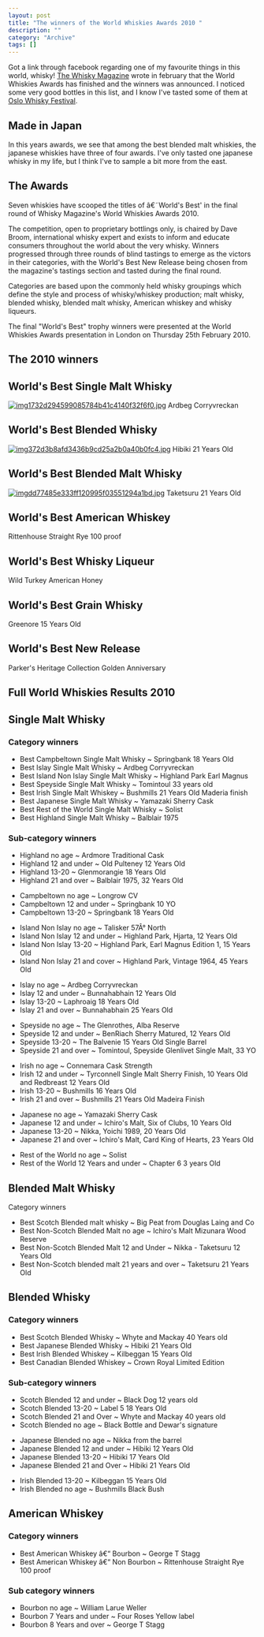 ```yaml
--- 
layout: post 
title: "The winners of the World Whiskies Awards 2010 "
description: ""
category: "Archive"
tags: []
---  
```

Got a link through facebook regarding one of my favourite things in this world, whisky! <a href="http://www.whiskymag.com" rel="nofollow">The Whisky Magazine</a> wrote in february that the World Whiskies Awards has finished and the winners was announced. I noticed some very good bottles in this list, and I know I've tasted some of them at <a href="/photos/72157622649813053">Oslo Whisky Festival</a>. 
<h2>Made in Japan</h2>
In this years awards, we see that among the best blended malt whiskies, the japanese whiskies have three of four awards. I've only tasted one japanese whisky in my life, but I think I've to sample a bit more from the east.
<h2>The Awards</h2>
<p>Seven whiskies have scooped the titles of â€˜World's Best' in the final round of Whisky Magazine's World Whiskies Awards 2010.</p>
<p>The competition, open to proprietary bottlings only, is chaired by Dave Broom, international whisky expert and exists to inform and educate consumers throughout the world about the very whisky. Winners progressed through three rounds of blind tastings to emerge as the victors in their categories, with the World's Best New Release being chosen from the magazine's tastings section and tasted during the final round.</p>
<p>Categories are based upon the commonly held whisky groupings which define the style and process of whisky/whiskey production; malt whisky, blended whisky, blended malt whisky, American whiskey and whisky liqueurs.</p>
<p>The final "World's Best" trophy winners were presented at the World Whiskies Awards presentation in London on Thursday 25th February 2010.</p>
<h2>The 2010 winners</h2>
<h2>World's Best Single Malt Whisky</h2>
<a href="/img/blog/img1732d294599085784b41c4140f32f6f0.jpg" rel="lightbox[article]" title="Ardbeg Corryvreckan"><img class="reflect rheight15" src="/img/blog/img1732d294599085784b41c4140f32f6f0.jpg" alt="img1732d294599085784b41c4140f32f6f0.jpg" title="" /></a>
Ardbeg Corryvreckan

<h2>World's Best Blended Whisky</h2>
<a href="/img/blog/img372d3b8afd3436b9cd25a2b0a40b0fc4.jpg" rel="lightbox[article]" title="Hibiki 21 Years Old"><img class="reflect rheight15" src="/img/blog/img372d3b8afd3436b9cd25a2b0a40b0fc4.jpg" alt="img372d3b8afd3436b9cd25a2b0a40b0fc4.jpg" title="" /></a>
Hibiki 21 Years Old

<h2>World's Best Blended Malt Whisky</h2>
<a href="/img/blog/imgdd77485e333ff120995f03551294a1bd.jpg" rel="lightbox[article]" title="Taketsuru 21 Years Old"><img class="reflect rheight15" src="/img/blog/imgdd77485e333ff120995f03551294a1bd.jpg" alt="imgdd77485e333ff120995f03551294a1bd.jpg" title="" /></a>
Taketsuru 21 Years Old

<h2>World's Best American Whiskey</h2>
Rittenhouse Straight Rye 100 proof

<h2>World's Best Whisky Liqueur</h2>
Wild Turkey American Honey

<h2>World's Best Grain Whisky</h2>
Greenore 15 Years Old

<h2>World's Best New Release</h2>
Parker's Heritage Collection Golden Anniversary

<h2>Full World Whiskies Results 2010</h2>

<h2>Single Malt Whisky</h2>
<h3>Category winners</h3>
<ul>
<li>Best Campbeltown Single Malt Whisky ~ Springbank 18 Years Old</li>
<li>Best Islay Single Malt Whisky ~ Ardbeg Corryvreckan</li>
<li>Best Island Non Islay Single Malt Whisky ~ Highland Park Earl Magnus</li>
<li>Best Speyside Single Malt Whisky ~ Tomintoul 33 years old</li>
<li>Best Irish Single Malt Whiskey ~ Bushmills 21 Years Old Maderia finish</li>
<li>Best Japanese Single Malt Whisky ~ Yamazaki Sherry Cask</li>
<li>Best Rest of the World Single Malt Whisky ~ Solist</li>
<li>Best Highland Single Malt Whisky ~ Balblair 1975</li>
</ul>

<h3>Sub-category winners</h3>
<ul>
<li>Highland no age ~ Ardmore Traditional Cask</li>
<li>Highland 12 and under ~ Old Pulteney 12 Years Old</li>
<li>Highland 13-20 ~ Glenmorangie 18 Years Old</li>
<li>Highland 21 and over ~ Balblair 1975, 32 Years Old</li>
<ul>
</ul>
<li>Campbeltown no age ~ Longrow CV</li>
<li>Campbeltown 12 and under ~ Springbank 10 YO</li>
<li>Campbeltown 13-20 ~ Springbank 18 Years Old</li>
<ul>
</ul>
<li>Island Non Islay no age ~ Talisker 57Â° North</li>
<li>Island Non Islay 12 and under ~ Highland Park, Hjarta, 12 Years Old</li>
<li>Island Non Islay 13-20 ~ Highland Park, Earl Magnus Edition 1, 15 Years Old</li>
<li>Island Non Islay 21 and cover ~ Highland Park, Vintage 1964, 45 Years Old</li>
<ul>
</ul>
<li>Islay no age ~ Ardbeg Corryvreckan</li>
<li>Islay 12 and under ~ Bunnahabhain 12 Years Old</li>
<li>Islay 13-20 ~ Laphroaig 18 Years Old</li>
<li>Islay 21 and over ~ Bunnahabhain 25 Years Old</li>
</ul>
<ul>
<li>Speyside no age ~ The Glenrothes, Alba Reserve</li>
<li>Speyside 12 and under ~ BenRiach Sherry Matured, 12 Years Old</li>
<li>Speyside 13-20 ~ The Balvenie 15 Years Old Single Barrel</li>
<li>Speyside 21 and over ~ Tomintoul, Speyside Glenlivet Single Malt, 33 YO</li>
</ul>
<ul>
<li>Irish no age ~ Connemara Cask Strength</li>
<li>Irish 12 and under ~ Tyrconnell Single Malt Sherry Finish, 10 Years Old and Redbreast 12 Years Old</li>
<li>Irish 13-20 ~ Bushmills 16 Years Old</li>
<li>Irish 21 and over ~ Bushmills 21 Years Old Madeira Finish</li>
</ul>
<ul>
<li>Japanese no age ~ Yamazaki Sherry Cask</li>
<li>Japanese 12 and under ~ Ichiro's Malt, Six of Clubs, 10 Years Old</li>
<li>Japanese 13-20 ~ Nikka, Yoichi 1989, 20 Years Old</li>
<li>Japanese 21 and over ~ Ichiro's Malt, Card King of Hearts, 23 Years Old</li>
</ul>
<ul>
<li>Rest of the World no age ~ Solist</li>
<li>Rest of the World 12 Years and under ~ Chapter 6 3 years Old</li>
</ul>
<h2>Blended Malt Whisky</h2>
Category winners</h3>
<ul>
<li>Best Scotch Blended malt whisky ~ Big Peat from Douglas Laing and Co</li>
<li>Best Non-Scotch Blended Malt no age ~ Ichiro's Malt Mizunara Wood Reserve</li>
<li>Best Non-Scotch Blended Malt 12 and Under ~ Nikka - Taketsuru 12 Years Old</li>
<li>Best Non-Scotch blended malt 21 years and over ~ Taketsuru 21 Years Old</li>
</ul>

<h2>Blended Whisky</h2>
<h3>Category winners</h3>
<ul>
<li>Best Scotch Blended Whisky ~ Whyte and Mackay 40 Years old</li>
<li>Best Japanese Blended Whisky ~ Hibiki 21 Years Old</li>
<li>Best Irish Blended Whiskey ~ Kilbeggan 15 Years Old</li>
<li>Best Canadian Blended Whiskey ~ Crown Royal Limited Edition</li>
</ul>
<h3>Sub-category winners</h3>
<ul>
<li>Scotch Blended 12 and under ~ Black Dog 12 years old</li>
<li>Scotch Blended 13-20 ~ Label 5 18 Years Old</li>
<li>Scotch Blended 21 and Over ~ Whyte and Mackay 40 years old</li>
<li>Scotch Blended no age ~ Black Bottle and Dewar's signature</li>
</ul>
<ul>
<li>Japanese Blended no age ~ Nikka from the barrel</li>
<li>Japanese Blended 12 and under ~ Hibiki 12 Years Old</li>
<li>Japanese Blended 13-20 ~ Hibiki 17 Years Old</li>
<li>Japanese Blended 21 and Over ~ Hibiki 21 Years Old</li>
</ul>
<ul>
<li>Irish Blended 13-20 ~ Kilbeggan 15 Years Old</li>
<li>Irish Blended no age ~ Bushmills Black Bush</li>
</ul>

<h2>American Whiskey</h2>
<h3>Category winners</h3>
<ul>
<li>Best American Whiskey â€“ Bourbon ~ George T Stagg</li>
<li>Best American Whiskey â€“ Non Bourbon ~ Rittenhouse Straight Rye 100 proof</li>
</ul>
<h3>Sub category winners</h3>
<ul>
<li>Bourbon no age ~ William Larue Weller</li>
<li>Bourbon 7 Years and under ~ Four Roses Yellow label</li>
<li>Bourbon 8 Years and over ~ George T Stagg </li>
</ul>